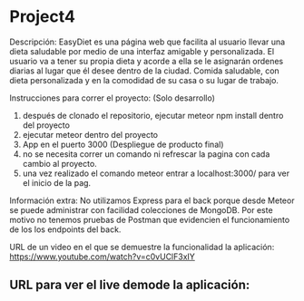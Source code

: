 # Project4

Descripción:
EasyDiet es una página web que facilita al usuario llevar una dieta saludable por medio de una interfaz amigable y personalizada. El usuario va a tener su propia dieta y acorde a ella se le asignarán ordenes diarias al lugar que él desee dentro de la ciudad. Comida saludable, con dieta personalizada y en la comodidad de su casa o su lugar de trabajo. 

Instrucciones para correr el proyecto:
(Solo desarrollo)
1) después de clonado el repositorio, ejecutar meteor npm install dentro del proyecto
2) ejecutar meteor dentro del proyecto
3) App en el puerto 3000
(Despliegue de producto final)
4) no se necesita correr un comando ni refrescar la pagina con cada cambio al proyecto.
5) una vez realizado el comando meteor entrar a localhost:3000/ para ver el inicio de la pag. 

Información extra:
No utilizamos Express para el back porque desde Meteor se puede administrar con facilidad colecciones de MongoDB. Por este motivo no tenemos pruebas de Postman que evidencien el funcionamiento de los los endpoints del back.


URL de un video en el que se demuestre la funcionalidad la aplicación:
https://www.youtube.com/watch?v=c0vUClF3xIY

URL para ver el live demode la aplicación:
-
